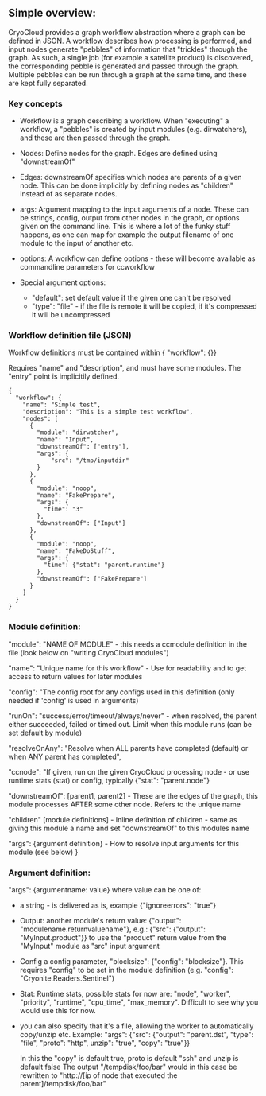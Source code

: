 

## Simple overview:

CryoCloud provides a graph workflow abstraction where a graph can be defined
in JSON. A workflow describes how processing is performed, and input nodes
generate "pebbles" of information that "trickles" through the graph. As such,
a single job (for example a satellite product) is discovered, the
corresponding pebble is generated and passed through the graph. Multiple
pebbles can be run through a graph at the same time, and these are kept fully
separated.


### Key concepts

* Workflow is a graph describing a workflow. When "executing" a workflow, a "pebbles" is created by input modules (e.g. dirwatchers), and these are then passed through the graph.

* Nodes: Define nodes for the graph. Edges are defined using "downstreamOf"

* Edges: downstreamOf specifies which nodes are parents of a given node. This can be done implicitly by defining nodes as "children" instead of as separate nodes.

* args: Argument mapping to the input arguments of a node. These can be strings, config, output from other nodes in the graph, or options given on the command line. This is where a lot of the funky stuff happens, as one can map for example the output filename of one module to the input of another etc.

* options: A workflow can define options - these will become available as commandline parameters for ccworkflow

* Special argument options: 
  * "default": set default value if the given one can't be resolved
  *  "type": "file" - if the file is remote it will be copied, if it's compressed it will be uncompressed


### Workflow definition file (JSON)

Workflow definitions must be contained within { "workflow": {<put it here>}}

Requires "name" and "description", and must have some modules. The "entry" point is implicitily defined.


```
{
  "workflow": {
    "name": "Simple test",
    "description": "This is a simple test workflow",
    "nodes": [
      {
        "module": "dirwatcher",
        "name": "Input",
        "downstreamOf": ["entry"],
        "args": {
            "src": "/tmp/inputdir"
        }
      },
      {
        "module": "noop",
        "name": "FakePrepare",
        "args": {
          "time": "3"
        },
        "downstreamOf": ["Input"]
      },
      {
        "module": "noop",
        "name": "FakeDoStuff",
        "args": {
          "time": {"stat": "parent.runtime"}
        },
        "downstreamOf": ["FakePrepare"]
      }
    ]
  }
}
```

### Module definition:
  "module": "NAME OF MODULE" - this needs a ccmodule definition in the file (look below on "writing CryoCloud modules")

  "name": "Unique name for this workflow" - Use for readability and to get access to return values for later modules

  "config": "The config root for any configs used in this definition (only needed if 'config' is used in arguments)

  "runOn": "success/error/timeout/always/never" - when resolved, the parent either succeeded, failed or timed out. Limit when this module runs (can be set default by module)

  "resolveOnAny": "Resolve when ALL parents have completed (default) or when ANY parent has completed",

  "ccnode": "If given, run on the given CryoCloud processing node - or use runtime stats (stat) or config, typically {"stat": "parent.node"}

  "downstreamOf": [parent1, parent2] - These are the edges of the graph, this module processes AFTER some other node. Refers to the unique name

  "children" [module definitions] - Inline definition of children - same as giving this module a name and set "downstreamOf" to this modules name

  "args": {argument definition} - How to resolve input arguments for this module (see below)
}


### Argument definition:

"args": {argumentname: value} where value can be one of:

  * a string - is delivered as is, example {"ignoreerrors": "true"}
  * Output: another module's return value: {"output": "modulename.returnvaluename"}, e.g.: {"src": {"output": "MyInput.product"}} to use the "product" return value from the "MyInput" module as "src" input argument
  * Config a config parameter, "blocksize": {"config": "blocksize"}. This requires "config" to be set in the module definition (e.g. "config": "Cryonite.Readers.Sentinel")
  * Stat: Runtime stats, possible stats for now are: "node", "worker", "priority", "runtime", "cpu_time", "max_memory". Difficult to see why you would use this for now.

  * you can also specify that it's a file, allowing the worker to automatically copy/unzip etc. Example:
     "args": {"src": {"output": "parent.dst", "type": "file", "proto": "http", unzip": "true", "copy": "true"}}

     In this the "copy" is default true, proto is default "ssh" and unzip is default false 
     The output "/tempdisk/foo/bar" would in this case be rewritten to "http://[ip of node that executed the parent]/tempdisk/foo/bar"


